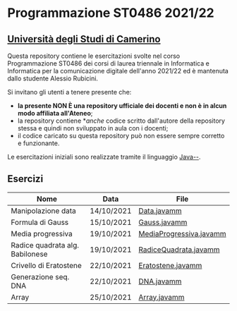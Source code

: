 # Programmazione ST0486 2021/22
## [Università degli Studi di Camerino](https://www.unicam.it)

Questa repository contiene le esercitazioni svolte nel corso Programmazione ST0486 dei corsi di laurea triennale in Informatica e Informatica
per la comunicazione digitale dell'anno 2021/22 ed è mantenuta dallo studente Alessio Rubicini.

Si invitano gli utenti a tenere presente che:
- **la presente NON È una repository ufficiale dei docenti e non è in alcun modo affiliata all'Ateneo**;
- la repository contiene **anche* codice scritto dall'autore della repository stessa e quindi non sviluppato in aula con i docenti;
- il codice caricato su questa repository può non essere sempre corretto e funzionante.

Le esercitazioni iniziali sono realizzate tramite il linguaggio [Java--](http://www.pilucrescenzi.it/goccedijava/).


## Esercizi
| Nome                              | Data                      | File                                                      |
| --------------------------------- | ------------------------- | --------------------------------------------------------- |
| Manipolazione data   				| 14/10/2021                | [Data.javamm](src/javamm/Data.javamm)|						
| Formula di Gauss   				| 15/10/2021                | [Gauss.javamm](src/javamm/Gauss.javamm)|						
| Media progressiva   				| 19/10/2021                | [MediaProgressiva.javamm](src/javamm/MediaProgressiva.javamm) |
| Radice quadrata alg. Babilonese 	| 19/10/2021                | [RadiceQuadrata.javamm](src/javamm/RadiceQuadrata.javamm) |
| Crivello di Eratostene    		| 22/10/2021                | [Eratostene.javamm](src/javamm/Eratostene.javamm) |
| Generazione seq. DNA      		| 22/10/2021                | [DNA.javamm](src/javamm/DNA.javamm) |
| Array						 		| 25/10/2021                | [Array.javamm](src/javamm/Array.javamm) |
